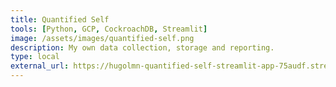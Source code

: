 ```yaml
---
title: Quantified Self
tools: [Python, GCP, CockroachDB, Streamlit]
image: /assets/images/quantified-self.png
description: My own data collection, storage and reporting.
type: local 
external_url: https://hugolmn-quantified-self-streamlit-app-75audf.streamlitapp.com/
---
```

